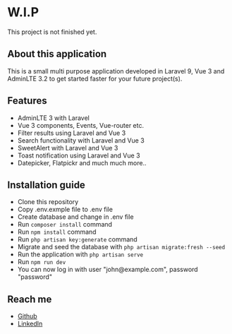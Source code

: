 # W.I.P
This project is not finished yet.
## About this application

<p>This is a small multi purpose application developed in Laravel 9,  Vue 3 and AdminLTE 3.2 to get started faster for your future project(s).</p>

## Features
<uL>
    <li>AdminLTE 3 with Laravel</li>
    <li>Vue 3 components, Events, Vue-router etc.</li>
    <li>Filter results using Laravel and Vue 3</li>
    <li>Search functionality with Laravel and Vue 3</li>
    <li>SweetAlert with Laravel and Vue 3</li>
    <li>Toast notification using Laravel and Vue 3</li>
    <li>Datepicker, Flatpickr and much much more..</li>

</uL>

## Installation guide

<ul>
    <li>Clone this repository</li>
    <li>Copy .env.exmple file to .env file</li>
    <li>Create database and change in .env file</li>
    <li>Run <code>composer install</code> command</li>
    <li>Run <code>npm install</code> command</li>
    <li>Run <code>php artisan key:generate</code> command</li>
    <li>Migrate and seed the database with <code>php artisan migrate:fresh --seed</code></li>
    <li>Run the application with <code>php artisan serve</code></li>
    <li>Run <code>npm run dev</code></li>
    <li>You can now log in with user "john@example.com", password "password"</li>
</ul>

## Reach me
<ul>
    <li><a href="https://github.com/hammadshahir">Github</a></li>
    <li><a href="https://www.linkedin.com/in/hammadshahir/">LinkedIn</a></li>
</ul>    
